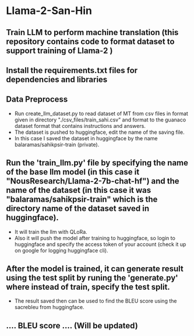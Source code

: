 # Llama-2-San-Hin

## Train LLM to perform machine translation (this repository contains code to format dataset to support training of Llama-2 )

## Install the requirements.txt files for dependencies and libraries

## Data Preprocess 

- Run create_llm_dataset.py to read dataset of MT from csv files in format given in directory "./csv_files/train_sahi.csv" and format to the guanaco dataset format that contains instructions and answers.
- The dataset is pushed to huggingface, edit the name of the saving file.
- In this case I saved the dataset in huggingface by the name balaramas/sahikpsir-train (private).

## Run the 'train_llm.py' file by specifying the name of the base llm model (in this case it "NousResearch/Llama-2-7b-chat-hf") and the name of the dataset (in this case it was "balaramas/sahikpsir-train" which is the directory name of the dataset saved in huggingface).

- It will train the llm with QLoRa.
- Also it will push the model after training to huggingface, so login to huggingface and specify the access token of your account (check it up on google for logging huggingface cli).

## After the model is trained, it can generate result using the test split by runing the 'generate.py' where instead of train, specify the test split.

- The result saved then can be used to find the BLEU score using the sacrebleu from huggingface.

## .... BLEU score .... (Will be updated)
